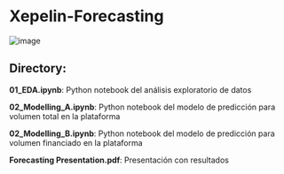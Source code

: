 # Xepelin-Forecasting

![image](https://s4-recruiting.cdn.greenhouse.io/external_greenhouse_job_boards/logos/400/687/800/original/xepelin_horizontal.png?1645111266)

## Directory:
**01_EDA.ipynb**: Python notebook del análisis exploratorio de datos

**02_Modelling_A.ipynb**: Python notebook del modelo de predicción para volumen total en la plataforma

**02_Modelling_B.ipynb**: Python notebook del modelo de predicción para volumen financiado en la plataforma

**Forecasting Presentation.pdf**: Presentación con resultados
